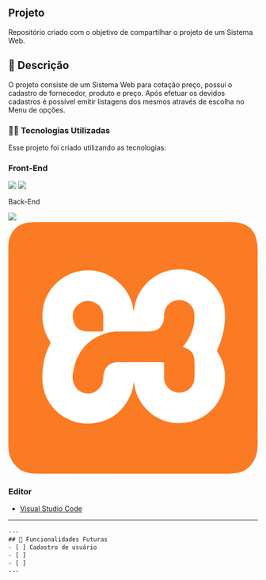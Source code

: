 ## Projeto 
Repositório criado com o objetivo de compartilhar o projeto de um Sistema Web.
## :rocket: Descrição
O projeto consiste de um Sistema Web para cotação preço, possui o cadastro de fornecedor, produto e preço. Após efetuar os devidos cadastros é possível emitir listagens dos mesmos através de escolha no Menu de opções.

### 👨‍💻️ Tecnologias Utilizadas
Esse projeto foi criado utilizando as tecnologias:
### Front-End
<div>
  <img src="https://img.shields.io/badge/HTML-239120?style=for-the-badge&logo=html5&logoColor=white">
  <img src="https://img.shields.io/badge/CSS-239120?&style=for-the-badge&logo=css3&logoColor=white">    
</div>

Back-End
<div>
  <img src="https://www.php.net/images/logos/new-php-logo.png">
  <img src="xampp.svg">

</div>

### Editor
- [Visual Studio Code](https://code.visualstudio.com/)
---

```
---
## 🔮 Funcionalidades Futuras
- [ ] Cadastro de usuário
- [ ] 
- [ ] 
---


